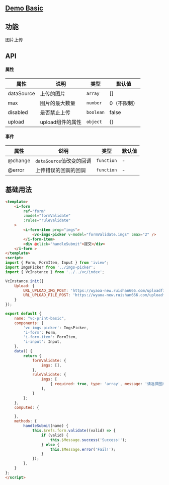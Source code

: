 ## [Demo Basic](https://wya-team.github.io/wya-vc/dist/imgs-picker/basic.html)
## 功能
图片上传

## API

#### 属性

属性 | 说明 | 类型 | 默认值
---|---|---|---
dataSource | 上传的图片 | `array` | []
max | 图片的最大数量 | `number` | 0（不限制）
disabled | 是否禁止上传 | `boolean` | false
upload | upload组件的属性 | `object` | {}


#### 事件

属性 | 说明 | 类型 | 默认值
---|---|---|---
@change | `dataSource`值改变的回调 | `function` | -
@error | 上传错误的回调的回调 | `function` | -



## 基础用法

```html
<template>
	<i-form
		ref="form"
		:model="formValidate"
		:rules="ruleValidate"
	>
		<i-form-item prop="imgs">
			<vc-imgs-picker v-model="formValidate.imgs" :max="2" />
		</i-form-item>
		<div @click="handleSubmit">提交</div>
	</i-form >
</template>
<script>
import { Form, FormItem, Input } from 'iview';
import ImgsPicker from '../imgs-picker';
import { VcInstance } from '../../vc/index';

VcInstance.init({
	Upload: {
		URL_UPLOAD_IMG_POST: 'https://wyaoa-new.ruishan666.com/uploadfile/upimg.json?action=uploadimage&encode=utf-8&code=oa',
		URL_UPLOAD_FILE_POST: 'https://wyaoa-new.ruishan666.com/uploadfile/upimg.json?action=uploadimage&encode=utf-8&code=oa'
	}
});

export default {
	name: "vc-print-basic",
	components: {
		'vc-imgs-picker': ImgsPicker,
		'i-form': Form,
		'i-form-item': FormItem,
		'i-input': Input,
	},
	data() {
		return {
			formValidate: {
				imgs: [],
			},
			ruleValidate: {
				imgs: [
					{ required: true, type: 'array', message: '请选择图片', trigger: 'change' }
				],
			}
		};
	},
	computed: {

	},
	methods: {
		handleSubmit(name) {
			this.$refs.form.validate((valid) => {
				if (valid) {
					this.$Message.success('Success!');
				} else {
					this.$Message.error('Fail!');
				}
			});
		},
	}
};
</script>
```
